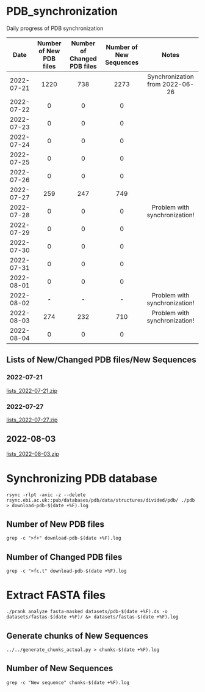 # PDB_synchronization
Daily progress of PDB synchronization

|    Date    | Number of New PDB files | Number of Changed PDB files | Number of New Sequences |                       Notes                      |
|:----------:|:-----------------------:|:---------------------------:|:-----------------------:|:------------------------------------------------:|
| 2022-07-21 |           1220          |             738             |           2273          |     Synchronization from 2022-06-26              |
| 2022-07-22 |            0            |              0              |            0            |                                                  |
| 2022-07-23 |            0            |              0              |            0            |                                                  |
| 2022-07-24 |            0            |              0              |            0            |                                                  |
| 2022-07-25 |            0            |              0              |            0            |                                                  |
| 2022-07-26 |            0            |              0              |            0            |                                                  |
| 2022-07-27 |           259           |             247             |           749           |                                                  |
| 2022-07-28 |            0            |              0              |            0            |           Problem with synchronization!          |
| 2022-07-29 |            0            |              0              |            0            |                                                  |
| 2022-07-30 |            0            |              0              |            0            |                                                  |
| 2022-07-31 |            0            |              0              |            0            |                                                  |
| 2022-08-01 |            0            |              0              |            0            |                                                  |
| 2022-08-02 |            -            |              -              |            -            |           Problem with synchronization!          |
| 2022-08-03 |           274           |             232             |           710           |           Problem with synchronization!          |
| 2022-08-04 |            0            |              0              |            0            |                                                  |

## Lists of New/Changed PDB files/New Sequences

### 2022-07-21

[lists_2022-07-21.zip](https://github.com/AndreaSoltes/PDB_synchronization/files/9257025/lists_2022-07-21.zip)

### 2022-07-27

[lists_2022-07-27.zip](https://github.com/AndreaSoltes/PDB_synchronization/files/9257029/lists_2022-07-27.zip)

## 2022-08-03

[lists_2022-08-03.zip](https://github.com/AndreaSoltes/PDB_synchronization/files/9257035/lists_2022-08-03.zip)

# Synchronizing PDB database

`rsync -rlpt -avic -z --delete rsync.ebi.ac.uk::pub/databases/pdb/data/structures/divided/pdb/ ./pdb > download-pdb-$(date +%F).log`

## Number of New PDB files

`grep -c ">f+" download-pdb-$(date +%F).log`

## Number of Changed PDB files

`grep -c ">fc.t" download-pdb-$(date +%F).log`

# Extract FASTA files

`./prank analyze fasta-masked datasets/pdb-$(date +%F).ds -o datasets/fastas-$(date +%F)/ &> datasets/fastas-$(date +%F).log`

## Generate chunks of New Sequences

`../../generate_chunks_actual.py > chunks-$(date +%F).log`

## Number of New Sequences

`grep -c "New sequence" chunks-$(date +%F).log`


